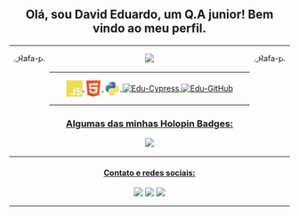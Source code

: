 <div class="top" align="center" > 
 <h2>Olá, sou David Eduardo, um Q.A junior! Bem vindo ao meu perfil.</h2>
   <hr></hr>
</div>
<div align="center">
  <a href="https://github.com/eduvieirati">
   <img align="right" alt="Rafa-pic" height="150" style="border-radius:50px;" src="https://cdn-icons-png.flaticon.com/512/1157/1157109.png">
  <img height="180em" src="https://github-readme-stats.vercel.app/api?username=eduvieirati&show_icons=true&theme=dark&include_all_commits=true&count_private=true"/>
    <img align="left" alt="Rafa-pic" height="150" style="border-radius:50px;" src="https://cdn-icons-png.flaticon.com/512/1157/1157109.png">
</div>
 <hr/hr>
<div style="display: inline_block" align="center">
    <div>
      <img align="center" alt="Edu-Js" height="30" width="30" src="https://raw.githubusercontent.com/devicons/devicon/master/icons/javascript/javascript-plain.svg">
  <img align="center" alt="Edu-HTML" height="30" width="30" src="https://raw.githubusercontent.com/devicons/devicon/master/icons/html5/html5-original.svg">
  <img align="center" alt="Edu-Python" height="30" width="30" src="https://raw.githubusercontent.com/devicons/devicon/master/icons/python/python-original.svg">
  <img align="center" alt="Edu-Cypress" height="30" width="30" src="https://pics.freeicons.io/uploads/icons/png/3556671901536211770-512.png"> 
  <img align="center" alt="Edu-GitHub" height="30" width="30" src="https://www.iconsdb.com/icons/preview/white/github-11-xxl.png">
    </div>
  <hr></hr>
</div>
<div align="center">
   <h3><b>Algumas das minhas Holopin Badges:</b></h3> 
     <img src="https://holopin.me/eduvieirati">
     <hr></hr>
</div>
 
<div align="center"> 
    <h4><b>Contato e redes sociais:</b></h4>
    <a href="https://instagram.com/eduardo_lndr" target="_blank"><img src="https://img.shields.io/badge/-Instagram-%23E4405F?style=for-the-badge&logo=instagram&logoColor=white" target="_blank"></a>
    <a href = "mailto:david.eduardoti@gmail.com"><img src="https://img.shields.io/badge/-Gmail-%23333?style=for-the-badge&logo=gmail&logoColor=white" target="_blank"></a>
     <a href="https://www.linkedin.com/in/david-eduardo-9b80b0229" target="_blank"><img src="https://img.shields.io/badge/-LinkedIn-%230077B5?style=for-the-badge&logo=linkedin&logoColor=white" target="_blank"></a> 
  <hr></hr>
</div>
